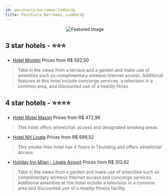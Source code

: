 ```yaml
---
id: peschiera-borromeo-lombardy
title: Peschiera Borromeo, Lombardy
---
```


<center><img src="https://i.travelapi.com/hotels/1000000/60000/54200/54125/ca2a5295_z.jpg" alt="Featured Image" /></center>


##  3 star hotels - ⭐️⭐️⭐️

-    [Hotel Montini](https://us.hurb.com/hotels/peschiera-borromeo/hotel-montini-JNP-JP153412?cmp=18055) Prices from R$ 502,50
   > Take in the views from a terrace and a garden and make use of amenities such as complimentary wireless Internet access. Additional features at this hotel include concierge services, a television in a common area, and discounted use of a nearby fitnes

##  4 star hotels - ⭐️⭐️⭐️⭐️

-    [Hotel Motel Maxim](https://us.hurb.com/hotels/peschiera-borromeo/hotel-motel-maxim-JNP-JP263278?cmp=18055) Prices from R$ 472,98
   > This hotel offers wheelchair access and designated smoking areas.
-    [Hotel NH Linate](https://us.hurb.com/hotels/peschiera-borromeo/hotel-nh-linate-JNP-JP037316?cmp=18055) Prices from R$ 699,52
   > This smoke-free hotel has 4 floors in 1 building and offers wheelchair access.
-    [Holiday Inn Milan - Linate Airport](https://us.hurb.com/hotels/peschiera-borromeo/holiday-inn-milan-linate-airport-JNP-JP152340?cmp=18055) Prices from R$ 313,92
   > Take in the views from a garden and make use of amenities such as complimentary wireless Internet access and concierge services. Additional amenities at this hotel include a television in a common area and discounted use of a nearby fitness facility.
